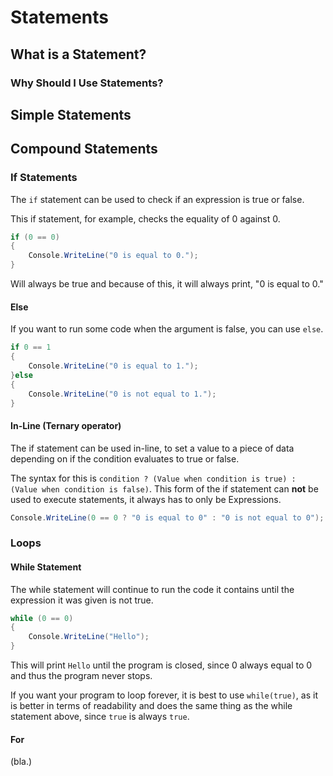 # Statements

## What is a Statement?

### Why Should I Use Statements?

## Simple Statements

## Compound Statements

### If Statements

The `if` statement can be used to check if an expression is true or false.

This if statement, for example, checks the equality of 0 against 0.

```cs
if (0 == 0)
{
    Console.WriteLine("0 is equal to 0.");
}
```

Will always be true and because of this, it will always print, "0 is equal to 0."

#### Else

If you want to run some code when the argument is false, you can use `else`.

```cs
if 0 == 1
{
    Console.WriteLine("0 is equal to 1.");
}else
{
    Console.WriteLine("0 is not equal to 1.");
}
```

#### In-Line (Ternary operator)

The if statement can be used in-line, to set a value to a piece of data depending on if the condition evaluates to true or false.

The syntax for this is `condition ? (Value when condition is true) : (Value when condition is false)`. This form of the if statement can **not** be used to execute statements, it always has to only be Expressions.

```cs
Console.WriteLine(0 == 0 ? "0 is equal to 0" : "0 is not equal to 0");
```

### Loops

#### While Statement

The while statement will continue to run the code it contains until the expression it was given is not true.

```cs
while (0 == 0)
{
    Console.WriteLine("Hello");
}
```

This will print `Hello` until the program is closed, since 0 always equal to 0 and thus the program never stops.

If you want your program to loop forever, it is best to use `while(true)`, as it is better in terms of readability and does the same thing as the while statement above, since `true` is always `true`.

#### For

(bla.)